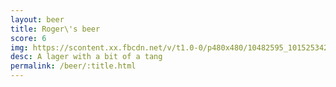 ```yaml
---
layout: beer
title: Roger\'s beer
score: 6
img: https://scontent.xx.fbcdn.net/v/t1.0-0/p480x480/10482595_10152534291158745_997791426307345458_n.jpg?oh=3e92edb2b3eca6e1a94d9deaa5a38c6d&oe=58D07077
desc: A lager with a bit of a tang
permalink: /beer/:title.html
---
```

